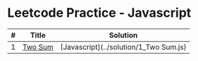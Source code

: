 # Leetcode Practice - Javascript


| # | Title | Solution |
| --- | --- | --- |
| 1 | [Two Sum](https://leetcode.com/problems/two-sum/) | [Javascript](../solution/1_Two Sum.js) |
